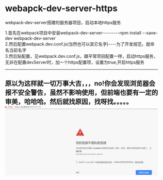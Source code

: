 # webapck-dev-server-https
webpack-dev-server搭建的服务器项目，启动本地https服务

1.首先在webpack项目中安装webpack-dev-server---------npm install --save-dev webpack-dev-server<br>
2.然后配置webpack.dev.conf.js(当然也可以其它名字)----为了开发规范，就命名当前名字<br>
3.然后贴配置，见webpack.dev.conf.js，跟平常项目配置一样，启动https服务，无非在配置devServer时，加一个https配置项，设置为true,开启https服务<br>

---------
原以为这样就一切万事大吉，，，no!你会发现浏览器会报不安全警告，虽然不影响使用，但前端也要有一定的审美，哈哈哈。然后就找原因，找呀找。。。。。<br>
![](https://github.com/flexmodule/webapck-dev-server-https/blob/master/img/image.png) 
-----------------------------------------
